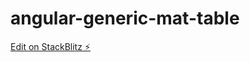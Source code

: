 # angular-generic-mat-table

[Edit on StackBlitz ⚡️](https://stackblitz.com/edit/angular-generic-mat-table)